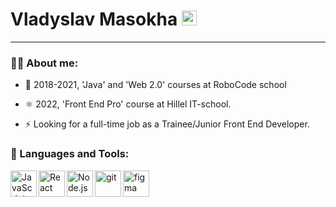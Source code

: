 <h1>Vladyslav Masokha  <img src="https://github.githubassets.com/images/mona-whisper.gif" height="24" /></h1>

---

### :man_technologist: About me:

- :telescope: 2018-2021, 'Java' and 'Web 2.0' courses at RoboCode school

- :atom_symbol: 2022, 'Front End Pro' course at Hillel IT-school.

- :zap: Looking for a full-time job as a Trainee/Junior Front End Developer.

### 🔨 Languages and Tools:

<a href="https://developer.mozilla.org/en-US/docs/Web/JavaScript" target="_blank">
	<img align="left" alt="JavaScript" height ="42px"  src="https://raw.githubusercontent.com/rahul-jha98/github_readme_icons/main/language_and_tools/square/javascript/javascript.svg">
</a>
<a href="https://reactjs.org/" target="_blank">
	<img align="left" alt="React" height ="42px" src="https://raw.githubusercontent.com/rahul-jha98/github_readme_icons/main/language_and_tools/square/react/react.svg">
</a>
<a href="https://nodejs.org" target="_blank">
	<img align="left" alt="Node.js" height ="42px" src="https://raw.githubusercontent.com/rahul-jha98/github_readme_icons/main/language_and_tools/square/node/node.svg">
</a>
<a href="https://git-scm.com/" target="_blank">
	<img src="https://raw.githubusercontent.com/rahul-jha98/github_readme_icons/main/language_and_tools/square/git-scm/git-scm.svg" align="left" alt="git" height='42px'/>
</a>
<a href="https://www.figma.com/" target="_blank">
	<img src="https://raw.githubusercontent.com/rahul-jha98/github_readme_icons/main/language_and_tools/square/figma/figma.svg" alt="figma" height='42px'/>
</a>
